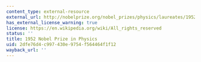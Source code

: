 ```yaml
---
content_type: external-resource
external_url: http://nobelprize.org/nobel_prizes/physics/laureates/1952/
has_external_license_warning: true
license: https://en.wikipedia.org/wiki/All_rights_reserved
status: ''
title: 1952 Nobel Prize in Physics
uid: 2dfe76d4-c997-430e-9754-f564464f1f12
wayback_url: ''
---
```

